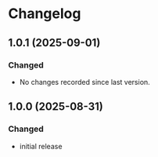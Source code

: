 # Changelog

## 1.0.1 (2025-09-01)

### Changed
- No changes recorded since last version.

## 1.0.0 (2025-08-31)

### Changed
- initial release

